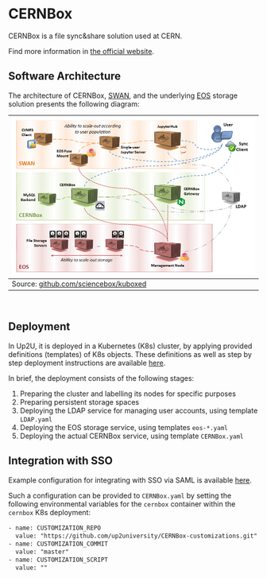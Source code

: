 # CERNBox

CERNBox is a file sync&share solution used at CERN.

Find more information in [the official website](https://cernbox.web.cern.ch/cernbox/about/).

## Software Architecture

The architecture of CERNBox, [SWAN](jupyter_swan.md),
and the underlying [EOS](https://eos-web.web.cern.ch/) storage solution
presents the following diagram:

| ![CERNBox, SWAN, and EOS architecture](img/cernbox-swan-architecture.png) |
| --- |
| Source: [github.com/sciencebox/kuboxed](https://github.com/sciencebox/kuboxed) |

&nbsp;

## Deployment

In Up2U, it is deployed in a Kubernetes (K8s) cluster,
by applying provided definitions (templates) of K8s objects.
These definitions as well as step by step deployment instructions
are available [here](https://github.com/sciencebox/kuboxed).

In brief, the deployment consists of the following stages:

1. Preparing the cluster and labelling its nodes for specific purposes
1. Preparing persistent storage spaces
1. Deploying the LDAP service for managing user accounts,
using template `LDAP.yaml`
1. Deploying the EOS storage service,
using templates `eos-*.yaml`
1. Deploying the actual CERNBox service,
using template `CERNBox.yaml`

## Integration with SSO

Example configuration for integrating with SSO via SAML
is available [here](https://github.com/up2university/CERNBox-customizations).

Such a configuration can be provided to `CERNBox.yaml`
by setting the following environmental variables for
the `cernbox` container within the `cernbox` K8s deployment:  

```
- name: CUSTOMIZATION_REPO
  value: "https://github.com/up2university/CERNBox-customizations.git"
- name: CUSTOMIZATION_COMMIT
  value: "master"
- name: CUSTOMIZATION_SCRIPT
  value: ""
```
